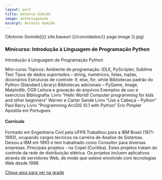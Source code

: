 ```yaml
---
layout: post
title: Antonio Gomide
image: antoniogomide
excerpt: Antonio Gomide
---
```

![Antonio Gomide]({{ site.baseurl }}/convidados/{{ page.image }}.jpg)


### Minicurso: Introdução à Linguagem de Programação Python

Introdução à Linguagem de Programação Python
 
 Mini-curso
 Tópicos:
 Ambiente de programação: IDLE, PyScripter, Sublime Text
 Tipos de dados suportados – string, numéricos, listas, tuplas, dicionários 
 Estruturas de controle: if, else, for, while
 Bibliotecas padrão do Python (Standard Library)
 Bibliotecas adicionais – PyGame, Image, Matplotlib, OGR
 Leitura e gravação de arquivos
 Exemplos de uso e exercícios
 Bibliografia:
 Livro “Hello World! Computer programming for kids and other beginners“ Warren e  Carter Sande
 Livro  “Use a Cabeça – Python“ Paul Barry
 Livro “Programming ArcGIS 10.1 with Python” Eric Pimpler
 Apostila em Portugues
 

#### Currículo
Formado em Engenharia Civil pela UFPR.Trabalhou para a IBM Brasil (1971-1993), ocupando cargos técnicos na carreira de Analise de Sistemas.
 Deixou a IBM em 1993 e tem trabalhado como Consultor para diversas empresas. Principais projetos - na Copel (Curitiba).
 Estes projetos tratam do controle da rede de distribuição elétrica. 
 Os projetos incluem aplicativos através de servidores Web, de modo que esteve envolvido com tecnologias Web desde 1998.

[Clique aqui para ver na grade](https://ftsl.websiteseguro.com/ftsl9/grade/)

